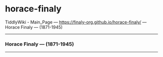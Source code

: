 # horace-finaly

TiddlyWiki - Main_Page — https://finaly-org.github.io/horace-finaly/ — Horace Finaly — (1871-1945)

---

### Horace Finaly — (1871-1945)

---
